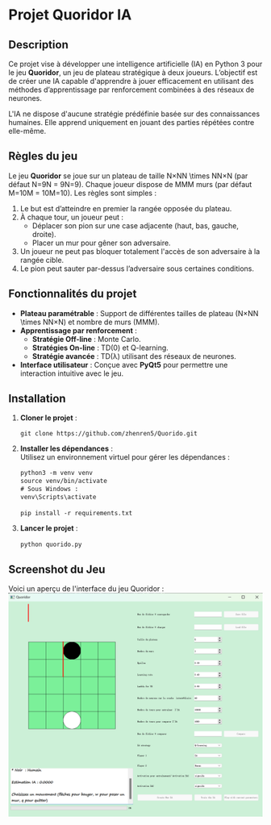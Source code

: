 # Projet Quoridor IA

## Description

Ce projet vise à développer une intelligence artificielle (IA) en Python 3 pour le jeu **Quoridor**, un jeu de plateau stratégique à deux joueurs. L’objectif est de créer une IA capable d'apprendre à jouer efficacement en utilisant des méthodes d’apprentissage par renforcement combinées à des réseaux de neurones.

L'IA ne dispose d'aucune stratégie prédéfinie basée sur des connaissances humaines. Elle apprend uniquement en jouant des parties répétées contre elle-même.

## Règles du jeu

Le jeu **Quoridor** se joue sur un plateau de taille N×NN \times NN×N (par défaut N=9N = 9N=9). Chaque joueur dispose de MMM murs (par défaut M=10M = 10M=10). Les règles sont simples :

1.  Le but est d’atteindre en premier la rangée opposée du plateau.
2.  À chaque tour, un joueur peut :
    - Déplacer son pion sur une case adjacente (haut, bas, gauche, droite).
    - Placer un mur pour gêner son adversaire.
3.  Un joueur ne peut pas bloquer totalement l'accès de son adversaire à la rangée cible.
4.  Le pion peut sauter par-dessus l’adversaire sous certaines conditions.

## Fonctionnalités du projet

- **Plateau paramétrable** : Support de différentes tailles de plateau (N×NN \times NN×N) et nombre de murs (MMM).
- **Apprentissage par renforcement** :
  - **Stratégie Off-line** : Monte Carlo.
  - **Stratégies On-line** : TD(0) et Q-learning.
  - **Stratégie avancée** : TD(λ) utilisant des réseaux de neurones.
- **Interface utilisateur** : Conçue avec **PyQt5** pour permettre une interaction intuitive avec le jeu.

## Installation

1.  **Cloner le projet** :

        git clone https://github.com/zhenren5/Quorido.git

2.  **Installer les dépendances** :  
     Utilisez un environnement virtuel pour gérer les dépendances :

        python3 -m venv venv
        source venv/bin/activate
        # Sous Windows :
        venv\Scripts\activate

        pip install -r requirements.txt

3.  **Lancer le projet** :

    `python quorido.py`

## Screenshot du Jeu

Voici un aperçu de l'interface du jeu Quoridor :
![about page](/images/interface.png?raw=true "interface")
